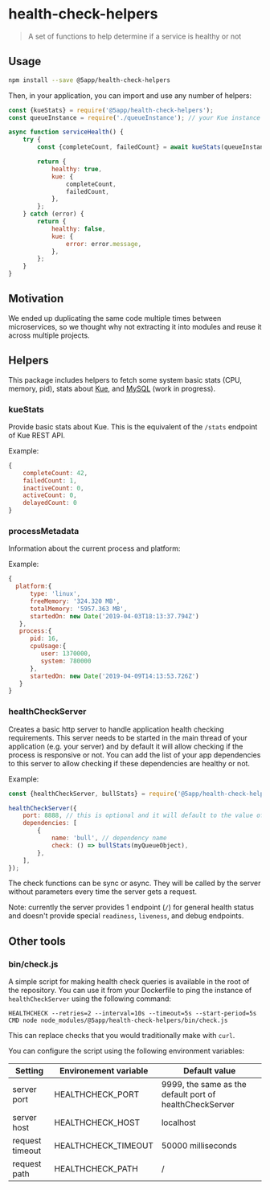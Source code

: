 # health-check-helpers

> A set of functions to help determine if a service is healthy or not

## Usage

```sh
npm install --save @5app/health-check-helpers
```

Then, in your application, you can import and use any number of helpers:

```javascript
const {kueStats} = require('@5app/health-check-helpers');
const queueInstance = require('./queueInstance'); // your Kue instance

async function serviceHealth() {
	try {
		const {completeCount, failedCount} = await kueStats(queueInstance);

		return {
			healthy: true,
			kue: {
				completeCount,
				failedCount,
			},
		};
	} catch (error) {
		return {
			healthy: false,
			kue: {
				error: error.message,
			},
		};
	}
}
```

## Motivation

We ended up duplicating the same code multiple times between microservices, so we thought why not extracting it into modules and reuse it across multiple projects.

## Helpers

This package includes helpers to fetch some system basic stats (CPU, memory, pid), stats about [Kue](https://www.npmjs.com/package/kue), and [MySQL](https://www.npmjs.com/package/mysql2) (work in progress).

### kueStats

Provide basic stats about Kue.
This is the equivalent of the `/stats` endpoint of Kue REST API.

Example:

```javascript
{
	completeCount: 42,
	failedCount: 1,
	inactiveCount: 0,
	activeCount: 0,
	delayedCount: 0
}
```

### processMetadata

Information about the current process and platform:

Example:

```javascript
{
  platform:{
      type: 'linux',
      freeMemory: '324.320 MB',
      totalMemory: '5957.363 MB',
      startedOn: new Date('2019-04-03T18:13:37.794Z')
   },
   process:{
      pid: 16,
      cpuUsage:{
         user: 1370000,
         system: 780000
      },
      startedOn: new Date('2019-04-09T14:13:53.726Z')
   }
}
```

### healthCheckServer

Creates a basic http server to handle application health checking requirements.
This server needs to be started in the main thread of your application (e.g. your server) and by default it will allow checking if the process is responsive or not.
You can add the list of your app dependencies to this server to allow checking if these dependencies are healthy or not.

Example:

```javascript
const {healthCheckServer, bullStats} = require('@5app/health-check-helpers');

healthCheckServer({
	port: 8888, // this is optional and it will default to the value of the environement variable `HEALTHCHECK_PORT` if specified, otherwise it falls back to the port `9999`
	dependencies: [
		{
			name: 'bull', // dependency name
			check: () => bullStats(myQueueObject),
		},
	],
});
```

The check functions can be sync or async. They will be called by the server without parameters every time the server gets a request.

Note: currently the server provides 1 endpoint (`/`) for general health status and doesn't provide special `readiness`, `liveness`, and debug endpoints.

## Other tools

### bin/check.js

A simple script for making health check queries is available in the root of the repository.
You can use it from your Dockerfile to ping the instance of `healthCheckServer` using the following command:

```
HEALTHCHECK --retries=2 --interval=10s --timeout=5s --start-period=5s CMD node node_modules/@5app/health-check-helpers/bin/check.js
```

This can replace checks that you would traditionally make with `curl`.

You can configure the script using the following environment variables:

| Setting         | Environement variable | Default value                                           |
| --------------- | --------------------- | ------------------------------------------------------- |
| server port     | HEALTHCHECK_PORT      | 9999, the same as the default port of healthCheckServer |
| server host     | HEALTHCHECK_HOST      | localhost                                               |
| request timeout | HEALTHCHECK_TIMEOUT   | 50000 milliseconds                                      |
| request path    | HEALTHCHECK_PATH      | /                                                       |
